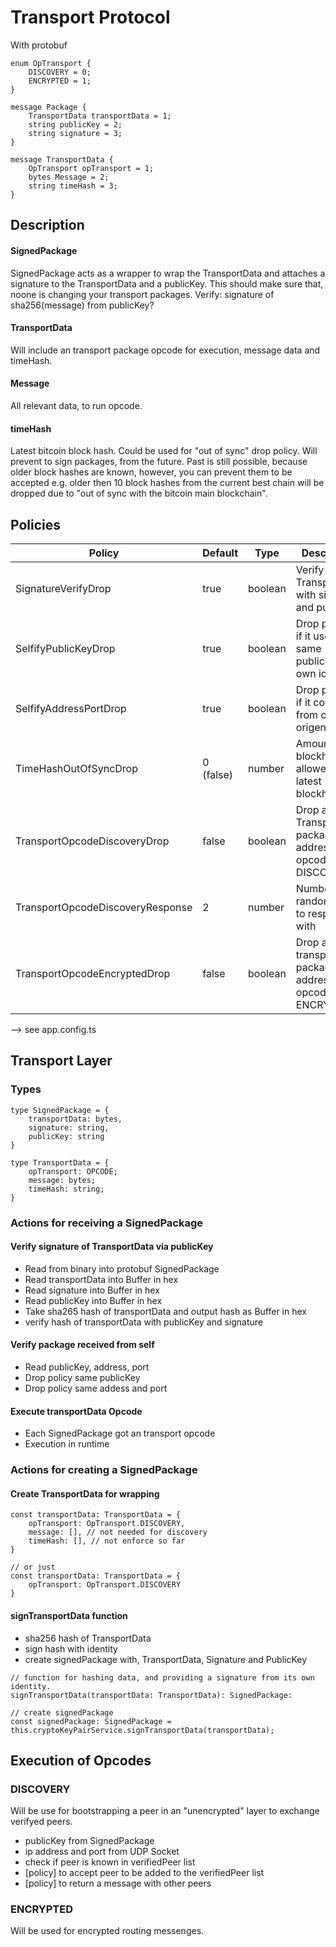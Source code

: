 # Transport Protocol

With protobuf

```
enum OpTransport {
    DISCOVERY = 0;
    ENCRYPTED = 1;
}

message Package {
    TransportData transportData = 1;
    string publicKey = 2;
    string signature = 3;
}

message TransportData {
    OpTransport opTransport = 1;
    bytes Message = 2;
    string timeHash = 3;
}
```

## Description

#### SignedPackage

SignedPackage acts as a wrapper to wrap the TransportData and attaches a signature to the TransportData and a publicKey. This should make sure that, noone is changing your transport packages. Verify: signature of sha256(message) from publicKey?

#### TransportData

Will include an transport package opcode for execution, message data and timeHash.

#### Message

All relevant data, to run opcode.

#### timeHash

Latest bitcoin block hash. Could be used for "out of sync" drop policy.
Will prevent to sign packages, from the future. Past is still possible, because older block hashes are known, however, you can prevent them to be accepted e.g. older then 10 block hashes from the current best chain will be dropped due to "out of sync with the bitcoin main blockchain".

## Policies

| Policy                           | Default   | Type    | Description                                                |
| -------------------------------- | --------- | ------- | ---------------------------------------------------------- |
| SignatureVerifyDrop              | true      | boolean | Verify TransportData with signature and publicKey          |
| SelfifyPublicKeyDrop             | true      | boolean | Drop package if it uses the same publicKey as own identity |
| SelfifyAddressPortDrop           | true      | boolean | Drop package if it comes from own origen                   |
| TimeHashOutOfSyncDrop            | 0 (false) | number  | Amount of blockhashes allowed after latest blockhash       |
| TransportOpcodeDiscoveryDrop     | false     | boolean | Drop all Transport packages addressing opcode DISCOVERY    |
| TransportOpcodeDiscoveryResponse | 2         | number  | Number of random peers to response with                    |
| TransportOpcodeEncryptedDrop     | false     | boolean | Drop all transport packages addressing opcode ENCRYPTED    |

--> see app.config.ts

## Transport Layer

### Types

```
type SignedPackage = {
	transportData: bytes,
	signature: string,
	publicKey: string
}

type TransportData = {
	opTransport: OPCODE;
	message: bytes;
	timeHash: string;
}
```

### Actions for receiving a SignedPackage

#### Verify signature of TransportData via publicKey

-   Read from binary into protobuf SignedPackage
-   Read transportData into Buffer in hex
-   Read signature into Buffer in hex
-   Read publicKey into Buffer in hex
-   Take sha265 hash of transportData and output hash as Buffer in hex
-   verify hash of transportData with publicKey and signature

#### Verify package received from self

-   Read publicKey, address, port
-   Drop policy same publicKey
-   Drop policy same addess and port

#### Execute transportData Opcode

-   Each SignedPackage got an transport opcode
-   Execution in runtime

### Actions for creating a SignedPackage

#### Create TransportData for wrapping

```
const transportData: TransportData = {
	opTransport: OpTransport.DISCOVERY,
	message: [], // not needed for discovery
	timeHash: [], // not enforce so far
}

// or just
const transportData: TransportData = {
	opTransport: OpTransport.DISCOVERY
}
```

#### signTransportData function

-   sha256 hash of TransportData
-   sign hash with identity
-   create signedPackage with, TransportData, Signature and PublicKey

```
// function for hashing data, and providing a signature from its own identity.
signTransportData(transportData: TransportData): SignedPackage:

// create signedPackage
const signedPackage: SignedPackage = this.cryptoKeyPairService.signTransportData(transportData);
```

## Execution of Opcodes

### DISCOVERY

Will be use for bootstrapping a peer in an "unencrypted" layer to exchange verifyed peers.

-   publicKey from SignedPackage
-   ip address and port from UDP Socket
-   check if peer is known in verifiedPeer list
-   [policy] to accept peer to be added to the verifiedPeer list
-   [policy] to return a message with other peers

### ENCRYPTED

Will be used for encrypted routing messenges.
